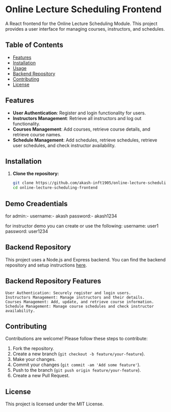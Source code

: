# Online Lecture Scheduling Frontend

A React frontend for the Online Lecture Scheduling Module. This project provides a user interface for managing courses, instructors, and schedules.

## Table of Contents

- [Features](#features)
- [Installation](#installation)
- [Usage](#usage)
- [Backend Repository](#backend-repository)
- [Contributing](#contributing)
- [License](#license)

## Features

- **User Authentication**: Register and login functionality for users.
- **Instructors Management**: Retrieve all instructors and log out functionality.
- **Courses Management**: Add courses, retrieve course details, and retrieve course names.
- **Schedule Management**: Add schedules, retrieve schedules, retrieve user schedules, and check instructor availability.

## Installation

1. **Clone the repository:**
   ```bash
   git clone https://github.com/akash-inft1905/online-lecture-scheduling-frontend.git
   cd online-lecture-scheduling-frontend
   ```
## Demo Creadentials
for admin:- 
   username:- akash
   password:- akash1234

for instructor demo you can create or use the following:
username: user1
password: user1234

## Backend Repository

This project uses a Node.js and Express backend. You can find the backend repository and setup instructions [here](https://github.com/akash-inft1905/Online-Lecture-Scheduling-Module-Backend-).

## Backend Repository Features

    User Authentication: Securely register and login users.
    Instructors Management: Manage instructors and their details.
    Courses Management: Add, update, and retrieve course information.
    Schedule Management: Manage course schedules and check instructor availability.

## Contributing

Contributions are welcome! Please follow these steps to contribute:

1. Fork the repository.
2. Create a new branch (`git checkout -b feature/your-feature`).
3. Make your changes.
4. Commit your changes (`git commit -am 'Add some feature'`).
5. Push to the branch (`git push origin feature/your-feature`).
6. Create a new Pull Request.

## License

This project is licensed under the MIT License.
